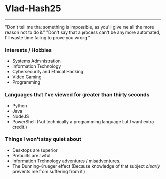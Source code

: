 # Vlad-Hash25
----

"Don't tell me that something is impossible, as you'll give me all the more reason not to do it."
"Don't say that a process can't be any more automated, I'll waste time failing to prove you wrong."

### Interests / Hobbies
  * Systems Administration
  * Information Technology
  * Cybersecurity and Ethical Hacking
  * Video Gaming
  * Programming

### Languages that I've viewed for greater than thirty seconds
  * Python
  * Java
  * NodeJS
  * PowerShell (Not technically a programming language but I want extra credit.)

### Things I won't stay quiet about
  * Desktops are superior
  * Prebuilts are awful
  * Information Technology adventures / misadventures.
  * The Dunning-Krueger effect (Because knowledge of that subject *clearly* prevents me from suffering from it.)
